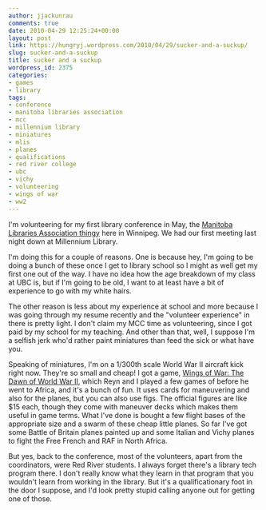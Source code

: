 ```yaml
---
author: jjackunrau
comments: true
date: 2010-04-29 12:25:24+00:00
layout: post
link: https://hungryj.wordpress.com/2010/04/29/sucker-and-a-suckup/
slug: sucker-and-a-suckup
title: sucker and a suckup
wordpress_id: 2375
categories:
- games
- library
tags:
- conference
- manitoba libraries association
- mcc
- millennium library
- miniatures
- mlis
- planes
- qualifications
- red river college
- ubc
- vichy
- volunteering
- wings of war
- ww2
---
```


I'm volunteering for my first library conference in May, the [Manitoba Libraries Association thingy](http://www.manitobalibrariesconference.ca/) here in Winnipeg. We had our first meeting last night down at Millennium Library.

I'm doing this for a couple of reasons. One is because hey, I'm going to be doing a bunch of these once I get to library school so I might as well get my first one out of the way. I have no idea how the age breakdown of my class at UBC is, but if I'm going to be old, I want to at least have a bit of experience to go with my white hairs.

The other reason is less about my experience at school and more because I  was going through my resume recently and the "volunteer experience" in there is pretty light. I don't claim my MCC time as volunteering, since I got paid by my school for my teaching. And other than that, well, I suppose I'm a selfish jerk who'd rather paint miniatures than feed the sick or what have you.

Speaking of miniatures, I'm on a 1/300th scale World War II aircraft kick right now. They're so small and cheap! I got a game, [Wings of War: The Dawn of World War II](http://www.boardgamegeek.com/boardgame/22532/wings-of-war-the-dawn-of-world-war-ii), which Reyn and I played a few games of before he went to Africa, and it's a bunch of fun. It uses cards for maneuvering and also for the planes, but you can also use figs. The official figures are like $15 each, though they come with maneuver decks which makes them useful in game terms. What I've done is bought a few flight bases of the appropriate size and a swarm of these cheap little planes. So far I've got some Battle of Britain planes painted up and some Italian and Vichy planes to fight the Free French and RAF in North Africa.

But yes, back to the conference, most of the volunteers, apart from the coordinators, were Red River students. I always forget there's a library tech program there. I don't really know what they learn in that program that you wouldn't learn from working in the library. But it's a qualificationary foot in the door I suppose, and I'd look pretty stupid calling anyone out for getting one of those.
